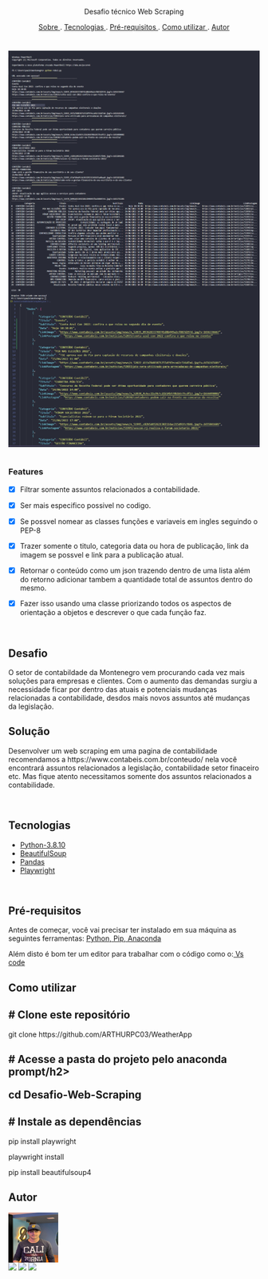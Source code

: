 <p align="center"> Desafio técnico Web Scraping </p>

<p align="center"> 
    <a href="#sobre" >Sobre </a> .
    <a href="#tecnologias" > Tecnologias </a> .
    <a href="#pre-requisitos" > Pré-requisitos </a> .
    <a href="#como-utilizar" > Como utilizar </a> .
    <a href="#autor" > Autor</a>
</p>

#

<img align="center" src="https://github.com/Paull20-20/Desafio-Web-Scraping/blob/master/imagens/print1.1.png">
<img align="center" src="https://github.com/Paull20-20/Desafio-Web-Scraping/blob/master/imagens/print2.png">
<img align="center" src="https://github.com/Paull20-20/Desafio-Web-Scraping/blob/master/imagens/print3.png">

#

### Features

- [x] Filtrar somente assuntos relacionados a contabilidade.
- [x] Ser mais especifico possivel no codigo.
- [x] Se possvel nomear as classes funções e variaveis em ingles seguindo o PEP-8
- [x] Trazer somente o titulo, categoria data ou hora de publicação, link da imagem se possvel e link para a publicação atual.
- [x] Retornar o conteúdo como um json trazendo dentro de uma lista além do retorno adicionar tambem a quantidade total de assuntos dentro do mesmo.
- [x] Fazer isso usando uma classe priorizando todos os aspectos de orientação a objetos e descrever o que cada função faz.


<br>
<div class="sobre">

<h2>Desafio</h2>

<p>O setor de contabildade da Montenegro vem procurando cada vez mais soluções para empresas e clientes. Com o aumento das demandas surgiu a necessidade ficar por dentro das atuais e potenciais mudanças relacionadas a contabilidade, desdos mais novos assuntos até mudanças da legislação.</p>
<h2>Solução</h2>

<p>Desenvolver um web scraping em uma pagina de contabilidade recomendamos a https://www.contabeis.com.br/conteudo/ nela você encontrará assuntos relacionados a legislação, contabilidade setor finaceiro etc. Mas fique atento necessitamos somente dos assuntos relacionados a contabilidade.</p>

</div>

<br>
<div class="tecnologias">

<h2>Tecnologias</h2>

<ul>

<li><a href="https://www.python.org/downloads/release/python-3810/">Python-3.8.10</a></li>
<li><a href="https://www.crummy.com/software/BeautifulSoup/bs4/doc/">BeautifulSoup</a></li>
<li><a href="https://pandas.pydata.org/">Pandas</a></li>
<li><a href="https://playwright.dev/python/docs/intro">Playwright</a></li>

</ul>


</div>

<br>
<div class="pre-requisitos">

<h2>Pré-requisitos</h2>

<p>Antes de começar, você vai precisar ter instalado em sua máquina as seguintes ferramentas: <a href="https://www.python.org/">Python</a><a href="https://pypi.org/project/pip/">, Pip</a><a href="https://www.anaconda.com/">, Anaconda</a></p>
<p>Além disto é bom ter um editor para trabalhar com o código como o:<a href="https://code.visualstudio.com/"> Vs code</a></p>


</div>

<div class="como-utilizar">

<h2>Como utilizar</h2>

<h2># Clone este repositório</h2>
<p>git clone https://github.com/ARTHURPC03/WeatherApp</p>

<h2># Acesse a pasta do projeto pelo anaconda prompt/h2>
<p>cd Desafio-Web-Scraping</p>

<h2># Instale as dependências</h2>
<p>pip install playwright </p>
<p>playwright install</p>
<p>pip install beautifulsoup4</p>


</div>


<div class="autor">

<h2>Autor</h2>

<img align="center" height="100" width="100" style="max-width: 100%;" src="https://github.com/Paull20-20/Desafio-Web-Scraping/blob/master/imagens/ft.jpeg">
<br/>
<a href="https://www.instagram.com/thiagolopes22_/" target="_blank"><img src="https://img.shields.io/badge/-Instagram-%23E4405F?style=for-the-badge&logo=instagram&logoColor=white" target="_blank"></a> <a href = "mailto:paulloholiveira77@gmail.com"><img src="https://img.shields.io/badge/-Gmail-%23333?style=for-the-badge&logo=gmail&logoColor=white" target="_blank"></a> <a href="https://www.linkedin.com/in/tiago-oliveira-49a2a6205/" target="_blank"><img src="https://img.shields.io/badge/-LinkedIn-%230077B5?style=for-the-badge&logo=linkedin&logoColor=white" target="_blank"></a>


</div>












